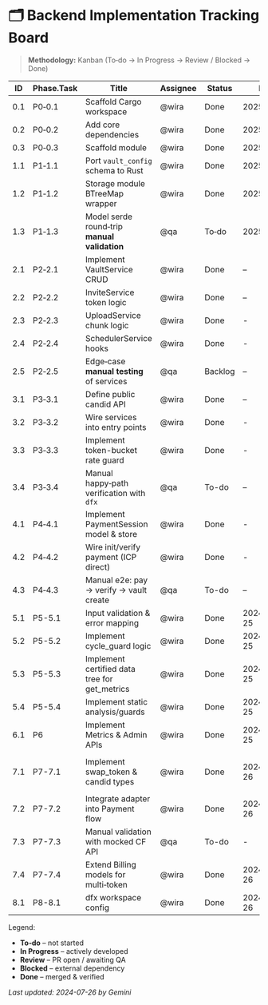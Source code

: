 # 🗂️ Backend Implementation Tracking Board

> **Methodology:** Kanban (To‑do → In Progress → Review / Blocked → Done)

| ID | Phase.Task | Title | Assignee | Status | ETA | Notes |
|----|------------|-------|----------|--------|-----|-------|
| 0.1 | P0‑0.1 | Scaffold Cargo workspace | @wira | Done | 2025‑04‑20 | `src/backend/` dir created |
| 0.2 | P0‑0.2 | Add core dependencies | @wira | Done | 2025‑04‑21 | dependencies added in Cargo.toml |
| 0.3 | P0‑0.3 | Scaffold module | @wira | Done | 2025‑04‑22 | backend modules created |
| 1.1 | P1‑1.1 | Port `vault_config` schema to Rust | @wira | Done | 2025‑04‑24 | derive CandidType |
| 1.2 | P1‑1.2 | Storage module BTreeMap wrapper | @wira | Done | 2025‑04‑25 | including prefix helpers & cursor |
| 1.3 | P1‑1.3 | Model serde round‑trip **manual validation** | @qa | To‑do | 2025‑04‑26 | scripts/run_manual_model_checks.sh |
| 2.1 | P2‑2.1 | Implement VaultService CRUD | @wira | Done | – | Basic CRUD implemented |
| 2.2 | P2‑2.2 | InviteService token logic | @wira | Done | – | Generate/claim implemented |
| 2.3 | P2‑2.3 | UploadService chunk logic | @wira | Done | - | In-memory staging done |
| 2.4 | P2‑2.4 | SchedulerService hooks | @wira | Done | - | Placeholders implemented |
| 2.5 | P2‑2.5 | Edge‑case **manual testing** of services | @qa | Backlog | – | remove automated fuzz |
| 3.1 | P3‑3.1 | Define public candid API | @wira | Done | – | Endpoints wired to services |
| 3.2 | P3‑3.2 | Wire services into entry points | @wira | Done | - | Done as part of 3.1 |
| 3.3 | P3‑3.3 | Implement token-bucket rate guard | @wira | Done | - | Implemented in utils/rate_limit.rs |
| 3.4 | P3‑3.4 | Manual happy‑path verification with `dfx` | @qa | To-do | – | API ready for testing |
| 4.1 | P4‑4.1 | Implement PaymentSession model & store | @wira | Done | - | In-memory store implemented |
| 4.2 | P4‑4.2 | Wire init/verify payment (ICP direct) | @wira | Done | - | Basic service & API done |
| 4.3 | P4‑4.3 | Manual e2e: pay → verify → vault create | @qa | To-do | – | API ready for testing |
| 5.1 | P5-5.1 | Input validation & error mapping | @wira | Done | 2024-07-25 | Added validator crate checks |
| 5.2 | P5-5.2 | Implement cycle_guard logic | @wira | Done | 2024-07-25 | Added utils/guards.rs check_cycles |
| 5.3 | P5-5.3 | Implement certified data tree for get_metrics | @wira | Done | 2024-07-25 | Implemented in api.rs get_metrics |
| 5.4 | P5-5.4 | Implement static analysis/guards | @wira | Done | 2024-07-25 | Panic hook added; build check is CI task |
| 6.1 | P6 | Implement Metrics & Admin APIs | @wira | Done | 2024-07-25 | Implemented metrics, get_metrics, list_vaults, list_billing |
| 7.1 | P7-7.1 | Implement swap_token & candid types | @wira | Done | 2024-07-26 | Implemented CF adapter client logic & types in `adapter/chainfusion_adapter.rs` (Placeholder HTTP) |
| 7.2 | P7-7.2 | Integrate adapter into Payment flow | @wira | Done | 2024-07-26 | Updated `PaymentService` to handle `chainfusion` method |
| 7.3 | P7-7.3 | Manual validation with mocked CF API | @qa | To-do | - | Requires running backend locally |
| 7.4 | P7-7.4 | Extend Billing models for multi‑token | @wira | Done | 2024-07-26 | Added fields to `BillingEntry` in `models/billing.rs` |
| 8.1 | P8-8.1 | dfx workspace config | @wira | Done | 2024-07-26 | Created `dfx.json` at workspace root |

Legend:
* **To‑do** – not started
* **In Progress** – actively developed
* **Review** – PR open / awaiting QA
* **Blocked** – external dependency
* **Done** – merged & verified

*Last updated: 2024-07-26 by Gemini* 